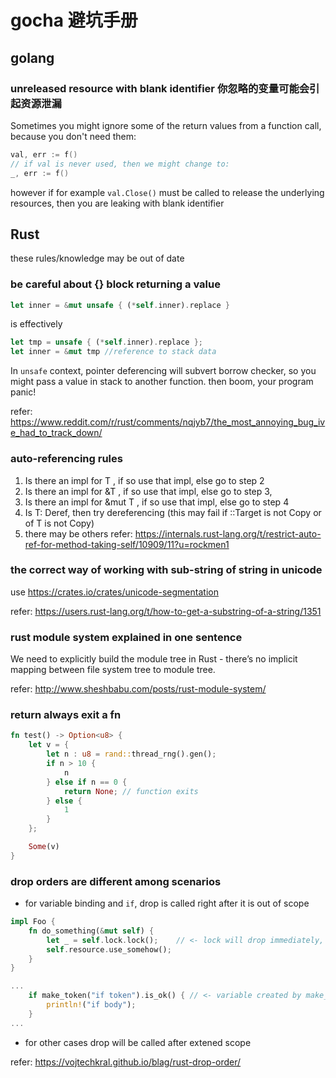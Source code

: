 # gocha 避坑手册
## golang
### unreleased resource with blank identifier 你忽略的变量可能会引起资源泄漏
Sometimes you might ignore some of the return values from a function call, because you don't need them:
```go
val, err := f()
// if val is never used, then we might change to:
_, err := f()
```
however if for example `val.Close()` must be called to release the underlying resources, then you are leaking with blank identifier

## Rust

these rules/knowledge may be out of date

### be careful about {} block returning a value

```rust
let inner = &mut unsafe { (*self.inner).replace }
```
is effectively
```rust
let tmp = unsafe { (*self.inner).replace };
let inner = &mut tmp //reference to stack data
```
In `unsafe` context, pointer deferencing will subvert borrow checker, so you might pass a value in stack to another function. then boom, your program panic!

refer: https://www.reddit.com/r/rust/comments/nqjyb7/the_most_annoying_bug_ive_had_to_track_down/

### auto-referencing rules
1. Is there an impl for T , if so use that impl, else go to step 2
2. Is there an impl for &T , if so use that impl, else go to step 3,
3. Is there an impl for &mut T , if so use that impl, else go to step 4
4. Is T: Deref, then try dereferencing (this may fail if <T as Deref>::Target is not Copy or of T is not Copy)
5. there may be others
refer:
https://internals.rust-lang.org/t/restrict-auto-ref-for-method-taking-self/10909/11?u=rockmen1

### the correct way of working with sub-string of string in unicode
use https://crates.io/crates/unicode-segmentation

refer:
https://users.rust-lang.org/t/how-to-get-a-substring-of-a-string/1351

### rust module system explained in one sentence
We need to explicitly build the module tree in Rust - there’s no implicit mapping between file system tree to module tree.

refer:
http://www.sheshbabu.com/posts/rust-module-system/


### return always exit a fn
```rust
fn test() -> Option<u8> {
    let v = {
        let n : u8 = rand::thread_rng().gen();
        if n > 10 {
            n
        } else if n == 0 {
            return None; // function exits
        } else {
            1
        }
    };

    Some(v)
}
```

### drop orders are different among scenarios
+ for variable binding and `if`, drop is called right after it is out of scope
```rust
impl Foo {
    fn do_something(&mut self) {
        let _ = self.lock.lock();    // <- lock will drop immediately, which is very bad!
        self.resource.use_somehow();
    }
}

...
    if make_token("if token").is_ok() { // <- variable created by make_token will drop immediately right before {} block
        println!("if body");
    }
...
```
+ for other cases drop will be called after extened scope

refer:
https://vojtechkral.github.io/blag/rust-drop-order/
